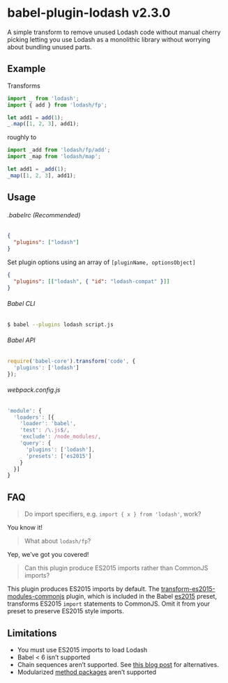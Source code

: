 # babel-plugin-lodash v2.3.0

A simple transform to remove unused Lodash code without manual cherry picking
letting you use Lodash as a monolithic library without worrying about bundling
unused parts.

## Example

Transforms

```js
import _ from 'lodash';
import { add } from 'lodash/fp';

let add1 = add(1);
_.map([1, 2, 3], add1);
```

roughly to

```js
import _add from 'lodash/fp/add';
import _map from 'lodash/map';

let add1 = _add(1);
_map([1, 2, 3], add1);
```

## Usage

###### .babelrc (Recommended)

```json
{
  "plugins": ["lodash"]
}
```

Set plugin options using an array of `[pluginName, optionsObject]`
```json
{
  "plugins": [["lodash", { "id": "lodash-compat" }]]
}
```

###### Babel CLI

```sh
$ babel --plugins lodash script.js
```

###### Babel API

```js
require('babel-core').transform('code', {
  'plugins': ['lodash']
});
```

###### webpack.config.js

```js
'module': {
  'loaders': [{
    'loader': 'babel',
    'test': /\.js$/,
    'exclude': /node_modules/,
    'query': {
      'plugins': ['lodash'],
      'presets': ['es2015']
    }
  }]
}
```

## FAQ

> Do import specifiers, e.g. `import { x } from 'lodash'`, work?

You know it!

> What about `lodash/fp`?

Yep, we’ve got you covered!

> Can this plugin produce ES2015 imports rather than CommonJS imports?

This plugin produces ES2015 imports by default. The
[transform-es2015-modules-commonjs](https://www.npmjs.com/package/babel-plugin-transform-es2015-modules-commonjs)
plugin, which is included in the Babel [es2015](http://babeljs.io/docs/plugins/preset-es2015/)
preset, transforms ES2015 `import` statements to CommonJS. Omit it from your
preset to preserve ES2015 style imports.

## Limitations

* You must use ES2015 imports to load Lodash
* Babel < 6 isn’t supported
* Chain sequences aren’t supported. See [this blog post](https://medium.com/making-internets/why-using-chain-is-a-mistake-9bc1f80d51ba) for alternatives.
* Modularized [method packages](https://www.npmjs.com/browse/keyword/lodash-modularized) aren’t supported
